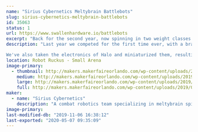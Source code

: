 ```yaml
---
name: "Sirius Cybernetics Meltybrain Battlebots"
slug: sirius-cybernetics-meltybrain-battlebots
id: 35063
status: 1
url: https://www.swallenhardware.io/battlebots
excerpt: "Back for the second year, now spinning in two weight classes!"
description: "Last year we competed for the first time ever, with a brand new beatleweight robot, Halo! We took second place after a roller coaster of an event. It's since been to the UK, where we fought the best of the best in Bugglebots. Now making its third competitive appearance, we hope it will be deadlier and tougher than ever.

We've also taken the electronics of Halo and miniaturized them, resulting in a one-wheeled one-pound Meltybrain spinner, Hit-and-Spin! We hope the titanium terror makes for a good show, if nothing else!"
location: Robot Ruckus - Small Arena
image-primary:
  - thumbnail: http://makers.makerfaireorlando.com/wp-content/uploads/2019/07/halo_final-150x150.jpg
    medium: http://makers.makerfaireorlando.com/wp-content/uploads/2019/07/halo_final-300x225.jpg
    large: http://makers.makerfaireorlando.com/wp-content/uploads/2019/07/halo_final-1024x768.jpg
    full: http://makers.makerfaireorlando.com/wp-content/uploads/2019/07/halo_final.jpg
maker:
  - name: "Sirius Cybernetics"
    description: "A combat robotics team specializing in meltybrain spinners."
image-primary: 
last-modified-db: "2019-11-06 16:38:12"
last-exported: "2020-05-07 09:35:09"
---
```

